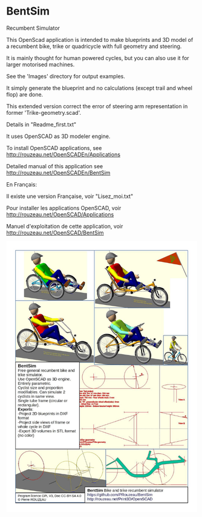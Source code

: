 # BentSim
Recumbent Simulator

This OpenScad application is intended to make blueprints and 3D model of
 a recumbent bike, trike or quadricycle with full geometry and steering.

It is mainly thought for human powered cycles, but you can also use it
 for larger motorised machines.
 
See the 'Images' directory for output examples.

It simply generate the blueprint and no calculations (except trail and wheel
flop) are done.

This extended version correct the error of steering arm representation in
 former 'Trike-geometry.scad'.
 
Details in "Readme_first.txt"

It uses OpenSCAD as 3D modeler engine.

To install OpenSCAD applications, see http://rouzeau.net/OpenSCADEn/Applications

Detailed manual of this application see http://rouzeau.net/OpenSCADEn/BentSim

En Français:

Il existe une version Française, voir "Lisez_moi.txt"

Pour installer les applications OpenSCAD, voir http://rouzeau.net/OpenSCAD/Applications

Manuel d'exploitation de cette application, voir http://rouzeau.net/OpenSCAD/BentSim 

![Presentation image](Images/All_recumbents_Description.1024.jpg?raw=true "BentSim presentation")

